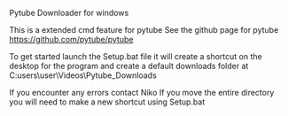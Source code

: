 Pytube Downloader for windows

This is a extended cmd feature for pytube
See the github page for pytube https://github.com/pytube/pytube

To get started launch the Setup.bat file it will create a shortcut on the desktop for
the program and create a default downloads folder at C:users\user\Videos\Pytube_Downloads

If you encounter any errors contact Niko
If you move the entire directory you will need to make a new shortcut using Setup.bat
